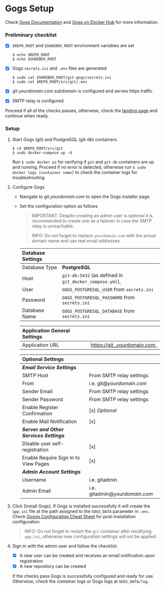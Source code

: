 # Gogs Setup
Check [Gogs Documentation](https://gogs.io/docs) and  [Gogs on Docker Hub](https://hub.docker.com/r/gogs/gogs/) for more information.

### Preliminary checklist

- [x] `$REPO_ROOT` and `$SHOEBOX_ROOT` environment variables are set

    ```
    $ echo $REPO_ROOT
    $ echo $SHOEBOX_ROOT
    ```

- [x] Gogs `secrets.ini` and `.env` files are generated

    ```
    $ sudo cat $SHOEBOX_ROOT/git-gogs/secrets.ini
    $ sudo cat $REPO_ROOT/src/git/.env
    ```

- [x] git._yourdomain.com_ subdomain is configured and serves https traffic

- [x] SMTP relay is configured

Proceed if all of the checks passes, otherwise, check the [landing page](/src/README.md#setup-outline) and continue when ready.

### Setup

1. Start Gogs (git) and PostgreSQL (git-db) containers.

    ```
    $ cd $REPO_ROOT/src/git
    $ sudo docker-compose up -d
    ```

    Run `$ sudo docker ps` for verifying if `git` and `git-db` containers are up and running. Proceed if no error is detected, otherwise run `$ sudo docker logs [container name]` to check the container logs for troubleshooting.

2. Configure Gogs

    - Navigate to git._yourdomain.com_ to open the Gogs installer page.

    - Set the configuration option as follows
      > IMPORTANT: Despite creating an admin user is optional it is recommended to create one as a failover in case the SMTP relay is unreachable.

      > INFO: Do not forget to replace `yourdomain.com` with the actual domain name and use real email addresses.

      | Database Settings |                                                                                           |
      | :---------------- | :---------------------------------------------------------------------------------------- |
      | Database Type     | **PostgreSQL**                                                                            |
      | Host              | `git-db:5432` (as defined in `git_docker_compose.yml`),                                   |
      | User              | `GOGS_POSTGRESQL_USER` from `secrets.ini`                                                 |
      | Password          | `GOGS_POSTGRESQL_PASSWORD` from `secrets.ini`                                             |
      | Database Name     | `GOGS_POSTGRESQL_DATABASE` from `secrets.ini`                                             |
      
      | Application General Settings |                              |
      | :--------------------------- | :--------------------------- |
      | Application URL              | https://git._yourdomain.com_ |

      | Optional Settings                        |                                      |
      | :--------------------------------------- | :----------------------------------- |
      | ***Email Service Settings***             |                                      |
      | SMTP Host                                | From SMTP relay settings             |
      | From                                     | i.e. git@_yourdomain.com_            |
      | Sender Email                             | From SMTP relay settings             |
      | Sender Password                          | From SMTP relay settings             |
      | Enable Register Confirmation             | [x] _Optional_                       |
      | Enable Mail Notification                 | [x]                                  |
      | ***Server and Other Services Settings*** |                                      |
      | Disable user self-registration           | [x]                                  |
      | Enable Require Sign In to View Pages     | [x]                                  |
      | ***Admin Account Settings***             |                                      |
      | Username                                 | i.e. gitadmin                        |
      | Admin Email                              | i.e. gitadmin@_yourdomain.com_       |

3. Click [Install Gogs]. If Gogs is installed successfully it will create the `app.ini` file at the path assigned to the `GOGS_DATA` parameter in `.env`. Check [Googs Configuration Cheat Sheet](https://gogs.io/docs/advanced/configuration_cheat_sheet) for post-installation configuration.

    > INFO: Do not forget to restart the `git` container after modifying `app.ini`, otherwise new configuration settings will not be applied.

4. Sign in with the admin user and follow the checklist:
    - [x] A new user can be created and receives an email notification upon registration
    - [x] A new repository can be created
    
    If the checks pass Gogs is successfully configured and ready for use. Otherwise, check the container logs or Gogs logs at `GOGS_DATA/log`.